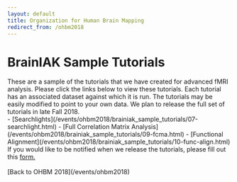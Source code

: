```yaml
---
layout: default
title: Organization for Human Brain Mapping
redirect_from: /ohbm2018
---
```

# BrainIAK Sample Tutorials
<div class='row text'>
<div class='col-lg-6'>
These are a sample of the tutorials that we have created for advanced fMRI analysis. Please click the links below to view these tutorials. Each tutorial has an associated dataset against which it is run.
The tutorials may be easily modified to point to your own data. We plan to release the full set of tutorials in late Fall 2018. </div></div>
- [Searchlights](/events/ohbm2018/brainiak_sample_tutorials/07-searchlight.html)
- [Full Correlation Matrix Analysis](/events/ohbm2018/brainiak_sample_tutorials/09-fcma.html)
- [Functional Alignment](/events/ohbm2018/brainiak_sample_tutorials/10-func-align.html)

<div class='row text'>
<div class='col-lg-6'>
If you would like to be notified when we release the tutorials, please fill out this <a href='https://goo.gl/forms/zkUDnhXug0b6uA0M2'>form.</a>
</div>
</div>
<br/>
[Back to OHBM 2018](/events/ohbm2018)
